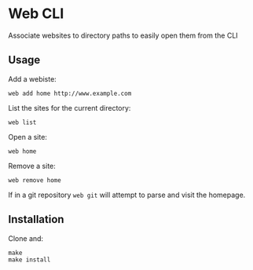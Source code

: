 # Web CLI

Associate websites to directory paths to easily open them from the CLI

## Usage

Add a webiste:

```
web add home http://www.example.com
```

List the sites for the current directory:

```
web list
```

Open a site:

```
web home
```

Remove a site:

```
web remove home
```

If in a git repository `web git` will attempt to parse and visit the homepage.

## Installation

Clone and:

```
make
make install
```
